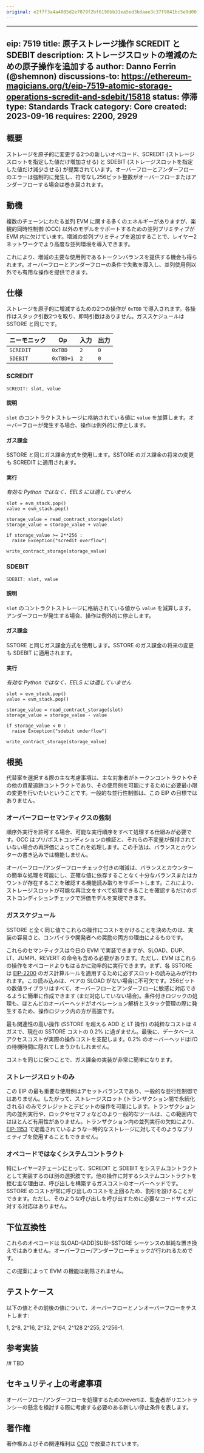 ```yaml
---
original: e2f7f3a4a4085d2e7079f2bf6190bb31ea5ed3bdaae3c37f9841bc5e9d0013c2
---
```


---
eip: 7519
title: 原子ストレージ操作 SCREDIT と SDEBIT
description: ストレージスロットの増減のための原子操作を追加する
author: Danno Ferrin (@shemnon)
discussions-to: https://ethereum-magicians.org/t/eip-7519-atomic-storage-operations-scredit-and-sdebit/15818
status: 停滞
type: Standards Track
category: Core
created: 2023-09-16
requires: 2200, 2929
---

## 概要

ストレージを原子的に変更する2つの新しいオペコード、SCREDIT (ストレージスロットを指定した値だけ増加させる) と SDEBIT (ストレージスロットを指定した値だけ減少させる) が提案されています。オーバーフローとアンダーフローのエラーは強制的に発生し、符号なし256ビット整数がオーバーフローまたはアンダーフローする場合は巻き戻されます。

## 動機

複数のチェーンにわたる並列 EVM に関する多くのエネルギーがありますが、楽観的同時性制御 (OCC) 以外のモデルをサポートするための並列プリミティブが EVM 内に欠けています。増減の並列プリミティブを追加することで、レイヤー2ネットワークでより高度な並列環境を導入できます。

これにより、増減の主要な使用例であるトークンバランスを提供する機会も得られます。オーバーフローとアンダーフローの条件で失敗を導入し、並列使用例以外でも有用な操作を提供できます。

## 仕様

ストレージを原子的に増減するための2つの操作が `0xTBD` で導入されます。各操作はスタック引数2つを取り、即時引数はありません。ガススケジュールは SSTORE と同じです。

| ニーモニック | Op        | 入力 | 出力 |
|-------------|-----------|-------|-------|
| `SCREDIT`   | `0xTBD`   | `2`   | `0`    |
| `SDEBIT`    | `0xTBD+1` | `2`   | `0`    |

### SCREDIT

`SCREDIT: slot, value`

#### 説明

`slot` のコントラクトストレージに格納されている値に `value` を加算します。オーバーフローが発生する場合、操作は例外的に停止します。

#### ガス課金

SSTORE と同じガス課金方式を使用します。SSTORE のガス課金の将来の変更も SCREDIT に適用されます。

#### 実行

*有効な Python ではなく、EELS には適していません*

```
slot = evm_stack.pop()
value = evm_stack.pop()

storage_value = read_contract_storage(slot)
storage_value = storage_value + value

if storage_value >= 2**256 :
  raise Exception("scredit overflow")
 
write_contract_storage(storage_value)
```

### SDEBIT

`SDEBIT: slot, value`

#### 説明

`slot` のコントラクトストレージに格納されている値から `value` を減算します。アンダーフローが発生する場合、操作は例外的に停止します。

#### ガス課金

SSTORE と同じガス課金方式を使用します。SSTORE のガス課金の将来の変更も SDEBIT に適用されます。

#### 実行

*有効な Python ではなく、EELS には適していません*

```
slot = evm_stack.pop()
value = evm_stack.pop()

storage_value = read_contract_storage(slot)
storage_value = storage_value - value

if storage_value < 0 :
  raise Exception("sdebit underflow")
 
write_contract_storage(storage_value)
```

## 根拠

代替案を選択する際の主な考慮事項は、主な対象者がトークンコントラクトやその他の資産追跡コントラクトであり、その使用例を可能にするために必要最小限の変更を行いたいということです。一般的な並行性制御は、この EIP の目標ではありません。

### オーバーフローセマンティクスの強制

順序外実行を許可する場合、可能な実行順序をすべて処理する仕組みが必要です。OCC はプリ/ポストコンディションの検証と、それらの不変量が保持されていない場合の再評価によってこれを処理します。この手法は、バランスとカウンターの書き込みでは機能しません。

オーバーフロー/アンダーフローチェック付きの増減は、バランスとカウンターの簡単な処理を可能にし、正確な値に依存することなく十分なバランスまたはカウントが存在することを確認する機能読み取りをサポートします。これにより、ストレージスロットが可能な再注文をすべて処理できることを確認するだけのポストコンディションチェックで評価モデルを実現できます。

### ガススケジュール

SSTORE と全く同じ値でこれらの操作にコストをかけることを決めたのは、実装の容易さと、コンパイラや開発者への奨励の両方の理由によるものです。

これらのセマンティクスは今日の EVM で実装できますが、SLOAD、DUP、LT、JUMPI、REVERT の命令も含める必要があります。ただし、EVM はこれらの操作をオペコードよりもはるかに効率的に実行できます。まず、各 SSTORE は [EIP-2200](./eip-2200.md) のガス計算ルールを適用するために必ずスロットの読み込みが行われます。この読み込みは、ペアの SLOAD がない場合に不可欠です。256ビットの数値ライブラリはすべて、オーバーフローとアンダーフローに敏感に対応できるように簡単に作成できます (まだ対応していない場合)。条件付きロジックの処理も、ほとんどのオーバーヘッドがオペレーション解析とスタック管理の際に発生するため、操作ロジック内の方が高速です。

最も関連性の高い操作 (SSTORE を超える ADD と LT 操作) の純粋なコストは 4 ガスで、現在の SSTORE コストの 0.2% に過ぎません。最後に、データベースアクセスコストが実際の操作コストを支配します。0.2% のオーバーヘッドはI/Oの待機時間に隠れてしまうかもしれません。

コストを同じに保つことで、ガス課金の実装が非常に簡単になります。

### ストレージスロットのみ

この EIP の最も重要な使用例はアセットバランスであり、一般的な並行性制御ではありません。したがって、ストレージスロット (トランザクション間で永続化される) のみでクレジットとデビットの操作を可能にします。トランザクション内の並列実行や、ロックやセマフォなどのより一般的なツールは、この範囲内ではほとんど有用性がありません。トランザクション内の並列実行の欠如により、[EIP-1153](./eip-1153.md) で定義されているような一時的なストレージに対してそのようなプリミティブを使用することもできません。

### オペコードではなくシステムコントラクト

特にレイヤー2チェーンにとって、SCREDIT と SDEBIT をシステムコントラクトとして実装するのは別の選択肢です。他の操作に対するシステムコントラクトを拒む主な理由は、呼び出しを構築するガスコストのオーバーヘッドです。SSTORE のコストが常に呼び出しのコストを上回るため、割引を設けることができます。ただし、そのような呼び出しを呼び出すために必要なコードサイズに対する対応はありません。

## 下位互換性

これらのオペコードは SLOAD-(ADD|SUB)-SSTORE シーケンスの単純な置き換えではありません。オーバーフロー/アンダーフローチェックが行われるためです。

この提案によって EVM の機能は削除されません。

## テストケース

以下の値とその前後の値について、オーバーフローとノンオーバーフローをテストします:

1, 2^8, 2^16, 2^32, 2^64, 2^128 2^255, 2^256-1.

## 参考実装

/# TBD

## セキュリティ上の考慮事項

オーバーフロー/アンダーフローを処理するためのrevertは、監査者がリエントランシーの懸念を検討する際に考慮する必要のある新しい停止条件を表します。

## 著作権

著作権およびその関連権利は [CC0](../LICENSE.md) で放棄されています。